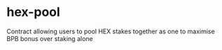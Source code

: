 # hex-pool
Contract allowing users to pool HEX stakes together as one to maximise BPB bonus over staking alone
